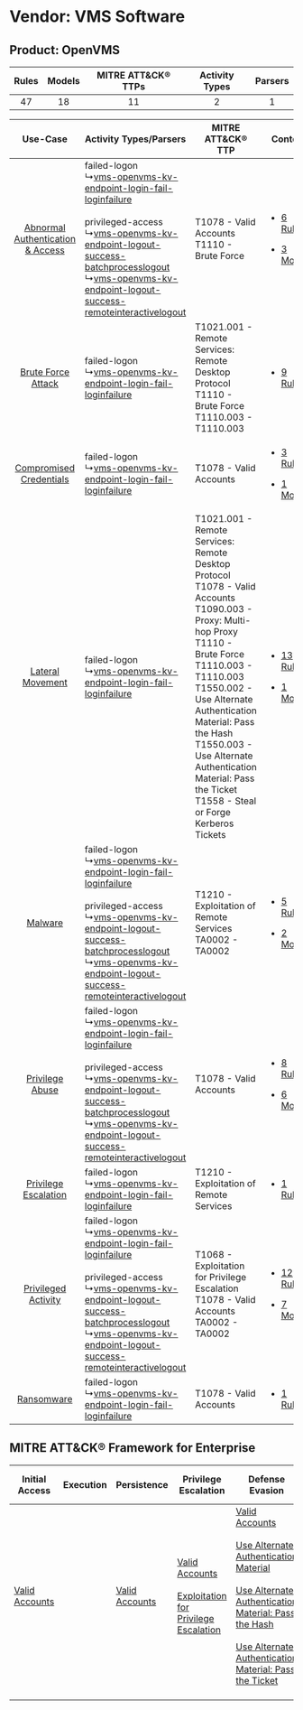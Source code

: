 Vendor: VMS Software
====================
Product: OpenVMS
----------------
| Rules | Models | MITRE ATT&CK® TTPs | Activity Types | Parsers |
|:-----:|:------:|:------------------:|:--------------:|:-------:|
|  47   |   18   |         11         |       2        |    1    |

|    Use-Case    | Activity Types/Parsers    | MITRE ATT&CK® TTP    | Content    |
|:----:| ---- | ---- | ---- |
| [Abnormal Authentication & Access](../../../UseCases/uc_abnormal_authentication_&_access.md) |  failed-logon<br> ↳[vms-openvms-kv-endpoint-login-fail-loginfailure](Ps/pC_vmsopenvmskvendpointloginfailloginfailure.md)<br><br> privileged-access<br> ↳[vms-openvms-kv-endpoint-logout-success-batchprocesslogout](Ps/pC_vmsopenvmskvendpointlogoutsuccessbatchprocesslogout.md)<br> ↳[vms-openvms-kv-endpoint-logout-success-remoteinteractivelogout](Ps/pC_vmsopenvmskvendpointlogoutsuccessremoteinteractivelogout.md)<br> | T1078 - Valid Accounts<br>T1110 - Brute Force<br>    | [<ul><li>6 Rules</li></ul><ul><li>3 Models</li></ul>](RM/r_m_vms_software_openvms_Abnormal_Authentication_&_Access.md) |
|    [Brute Force Attack](../../../UseCases/uc_brute_force_attack.md)    |  failed-logon<br> ↳[vms-openvms-kv-endpoint-login-fail-loginfailure](Ps/pC_vmsopenvmskvendpointloginfailloginfailure.md)<br>    | T1021.001 - Remote Services: Remote Desktop Protocol<br>T1110 - Brute Force<br>T1110.003 - T1110.003<br>    | [<ul><li>9 Rules</li></ul>](RM/r_m_vms_software_openvms_Brute_Force_Attack.md)    |
|          [Compromised Credentials](../../../UseCases/uc_compromised_credentials.md)          |  failed-logon<br> ↳[vms-openvms-kv-endpoint-login-fail-loginfailure](Ps/pC_vmsopenvmskvendpointloginfailloginfailure.md)<br>    | T1078 - Valid Accounts<br>    | [<ul><li>3 Rules</li></ul><ul><li>1 Models</li></ul>](RM/r_m_vms_software_openvms_Compromised_Credentials.md)          |
|    [Lateral Movement](../../../UseCases/uc_lateral_movement.md)    |  failed-logon<br> ↳[vms-openvms-kv-endpoint-login-fail-loginfailure](Ps/pC_vmsopenvmskvendpointloginfailloginfailure.md)<br>    | T1021.001 - Remote Services: Remote Desktop Protocol<br>T1078 - Valid Accounts<br>T1090.003 - Proxy: Multi-hop Proxy<br>T1110 - Brute Force<br>T1110.003 - T1110.003<br>T1550.002 - Use Alternate Authentication Material: Pass the Hash<br>T1550.003 - Use Alternate Authentication Material: Pass the Ticket<br>T1558 - Steal or Forge Kerberos Tickets<br> | [<ul><li>13 Rules</li></ul><ul><li>1 Models</li></ul>](RM/r_m_vms_software_openvms_Lateral_Movement.md)    |
|    [Malware](../../../UseCases/uc_malware.md)    |  failed-logon<br> ↳[vms-openvms-kv-endpoint-login-fail-loginfailure](Ps/pC_vmsopenvmskvendpointloginfailloginfailure.md)<br><br> privileged-access<br> ↳[vms-openvms-kv-endpoint-logout-success-batchprocesslogout](Ps/pC_vmsopenvmskvendpointlogoutsuccessbatchprocesslogout.md)<br> ↳[vms-openvms-kv-endpoint-logout-success-remoteinteractivelogout](Ps/pC_vmsopenvmskvendpointlogoutsuccessremoteinteractivelogout.md)<br> | T1210 - Exploitation of Remote Services<br>TA0002 - TA0002<br>    | [<ul><li>5 Rules</li></ul><ul><li>2 Models</li></ul>](RM/r_m_vms_software_openvms_Malware.md)    |
|    [Privilege Abuse](../../../UseCases/uc_privilege_abuse.md)    |  failed-logon<br> ↳[vms-openvms-kv-endpoint-login-fail-loginfailure](Ps/pC_vmsopenvmskvendpointloginfailloginfailure.md)<br><br> privileged-access<br> ↳[vms-openvms-kv-endpoint-logout-success-batchprocesslogout](Ps/pC_vmsopenvmskvendpointlogoutsuccessbatchprocesslogout.md)<br> ↳[vms-openvms-kv-endpoint-logout-success-remoteinteractivelogout](Ps/pC_vmsopenvmskvendpointlogoutsuccessremoteinteractivelogout.md)<br> | T1078 - Valid Accounts<br>    | [<ul><li>8 Rules</li></ul><ul><li>6 Models</li></ul>](RM/r_m_vms_software_openvms_Privilege_Abuse.md)    |
|    [Privilege Escalation](../../../UseCases/uc_privilege_escalation.md)    |  failed-logon<br> ↳[vms-openvms-kv-endpoint-login-fail-loginfailure](Ps/pC_vmsopenvmskvendpointloginfailloginfailure.md)<br>    | T1210 - Exploitation of Remote Services<br>    | [<ul><li>1 Rules</li></ul>](RM/r_m_vms_software_openvms_Privilege_Escalation.md)    |
|    [Privileged Activity](../../../UseCases/uc_privileged_activity.md)    |  failed-logon<br> ↳[vms-openvms-kv-endpoint-login-fail-loginfailure](Ps/pC_vmsopenvmskvendpointloginfailloginfailure.md)<br><br> privileged-access<br> ↳[vms-openvms-kv-endpoint-logout-success-batchprocesslogout](Ps/pC_vmsopenvmskvendpointlogoutsuccessbatchprocesslogout.md)<br> ↳[vms-openvms-kv-endpoint-logout-success-remoteinteractivelogout](Ps/pC_vmsopenvmskvendpointlogoutsuccessremoteinteractivelogout.md)<br> | T1068 - Exploitation for Privilege Escalation<br>T1078 - Valid Accounts<br>TA0002 - TA0002<br>    | [<ul><li>12 Rules</li></ul><ul><li>7 Models</li></ul>](RM/r_m_vms_software_openvms_Privileged_Activity.md)    |
|    [Ransomware](../../../UseCases/uc_ransomware.md)    |  failed-logon<br> ↳[vms-openvms-kv-endpoint-login-fail-loginfailure](Ps/pC_vmsopenvmskvendpointloginfailloginfailure.md)<br>    | T1078 - Valid Accounts<br>    | [<ul><li>1 Rules</li></ul>](RM/r_m_vms_software_openvms_Ransomware.md)    |

MITRE ATT&CK® Framework for Enterprise
--------------------------------------
| Initial Access                                                      | Execution | Persistence                                                         | Privilege Escalation                                                                                                                                          | Defense Evasion                                                                                                                                                                                                                                                                                                                                                                           | Credential Access                                                                                                                                    | Discovery | Lateral Movement                                                                                                                                                                                                                                                                                                                                    | Collection | Command and Control                                                                                                                       | Exfiltration | Impact |
| ------------------------------------------------------------------- | --------- | ------------------------------------------------------------------- | ------------------------------------------------------------------------------------------------------------------------------------------------------------- | ----------------------------------------------------------------------------------------------------------------------------------------------------------------------------------------------------------------------------------------------------------------------------------------------------------------------------------------------------------------------------------------- | ---------------------------------------------------------------------------------------------------------------------------------------------------- | --------- | --------------------------------------------------------------------------------------------------------------------------------------------------------------------------------------------------------------------------------------------------------------------------------------------------------------------------------------------------- | ---------- | ----------------------------------------------------------------------------------------------------------------------------------------- | ------------ | ------ |
| [Valid Accounts](https://attack.mitre.org/techniques/T1078)<br><br> |           | [Valid Accounts](https://attack.mitre.org/techniques/T1078)<br><br> | [Valid Accounts](https://attack.mitre.org/techniques/T1078)<br><br>[Exploitation for Privilege Escalation](https://attack.mitre.org/techniques/T1068)<br><br> | [Valid Accounts](https://attack.mitre.org/techniques/T1078)<br><br>[Use Alternate Authentication Material](https://attack.mitre.org/techniques/T1550)<br><br>[Use Alternate Authentication Material: Pass the Hash](https://attack.mitre.org/techniques/T1550/002)<br><br>[Use Alternate Authentication Material: Pass the Ticket](https://attack.mitre.org/techniques/T1550/003)<br><br> | [Brute Force](https://attack.mitre.org/techniques/T1110)<br><br>[Steal or Forge Kerberos Tickets](https://attack.mitre.org/techniques/T1558)<br><br> |           | [Exploitation of Remote Services](https://attack.mitre.org/techniques/T1210)<br><br>[Remote Services](https://attack.mitre.org/techniques/T1021)<br><br>[Use Alternate Authentication Material](https://attack.mitre.org/techniques/T1550)<br><br>[Remote Services: Remote Desktop Protocol](https://attack.mitre.org/techniques/T1021/001)<br><br> |            | [Proxy: Multi-hop Proxy](https://attack.mitre.org/techniques/T1090/003)<br><br>[Proxy](https://attack.mitre.org/techniques/T1090)<br><br> |              |        |